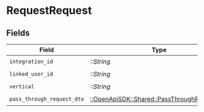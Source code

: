 # RequestRequest


## Fields

| Field                                                                                       | Type                                                                                        | Required                                                                                    | Description                                                                                 |
| ------------------------------------------------------------------------------------------- | ------------------------------------------------------------------------------------------- | ------------------------------------------------------------------------------------------- | ------------------------------------------------------------------------------------------- |
| `integration_id`                                                                            | *::String*                                                                                  | :heavy_check_mark:                                                                          | N/A                                                                                         |
| `linked_user_id`                                                                            | *::String*                                                                                  | :heavy_check_mark:                                                                          | N/A                                                                                         |
| `vertical`                                                                                  | *::String*                                                                                  | :heavy_check_mark:                                                                          | N/A                                                                                         |
| `pass_through_request_dto`                                                                  | [::OpenApiSDK::Shared::PassThroughRequestDto](../../models/shared/passthroughrequestdto.md) | :heavy_check_mark:                                                                          | N/A                                                                                         |
